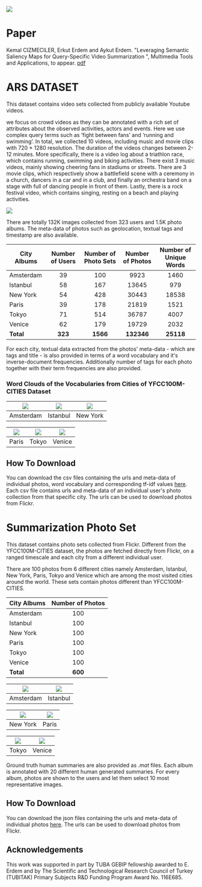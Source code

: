 ![](teaserV8.png)

# Paper
Kemal CIZMECILER, Erkut Erdem and Aykut Erdem. "Leveraging Semantic Saliency Maps for Query-Specific Video Summarization ", Multimedia Tools and Applications, to appear.
[pdf](https://vision.cs.hacettepe.edu.tr/publication/fulltext/?.pdf)

# ARS DATASET
This dataset contains video sets collected from publicly available Youtube videos. 

we focus on crowd videos as they can be annotated with a rich set of attributes about the observed activities, actors and events. Here we use complex query terms such as ‘fight between fans’ and ‘running and swimming’. In total, we collected 10 videos, including music and movie clips with 720 × 1280 resolution. The duration of the videos changes
between 2-12 minutes. More specifically, there is a video log about a triathlon race, which contains running, swimming and biking activities. There exist 3 music videos, mainly showing cheering fans in stadiums or streets. There are 3 movie clips, which respectively show a battlefield scene with a ceremony in a church, dancers in a car and in a club, and finally an orchestra band on a stage with full of dancing people in front of them. Lastly, there is a rock festival video, which contains singing, resting on a beach and playing activities.

![](population-densities.png)

There are totally 132K images collected from 323 users and 1.5K photo albums. The meta-data of photos such as geolocation, textual tags and timestamp are also available.

| City Albums | Number of Users | Number of Photo Sets | Number of Photos | Number of Unique Words
|-------------|:---------------:|:--------------------:|:----------------:|:----------------:|
| Amsterdam   | 39              | 100                  | 9923             |1460|
| Istanbul    | 58              | 167                  | 13645            |979|
| New York    | 54              | 428                  | 30443            |18538|
| Paris       | 39              | 178                  | 21819            |1521|
| Tokyo       | 71              | 514                  | 36787            |4007|
| Venice      | 62              | 179                  | 19729            |2032|
| **Total**   | **323**         | **1566**             | **132346**       |**25118**|

For each city, textual data extracted from the photos' meta-data - which are tags and title - is also provided in terms of a word vocabulary and it's inverse-document frequencies. Additionally number of tags for each photo together with their term frequencies are also provided.

### Word Clouds of the Vocabularies from Cities of YFCC100M-CITIES Dataset

|![](wordcloud_amsterdam.png)|![](wordcloud_istanbul.png)|![](wordcloud_newyork.png)|
|:---:|:---:|:---:|
|Amsterdam                    |  Istanbul | New York|

![](wordcloud_paris.png)|![](wordcloud_tokyo.png)|![](wordcloud_venice.png)|
|:---:|:---:|:---:|
|  Paris |Tokyo                    |  Venice |

## How To Download

You can download the csv files containing the urls and meta-data of individual photos, word vocabulary and corresponding tf-idf values [here](./yfcmmf00m-cities.zip). Each csv file contains urls and meta-data of an individual user's photo collection from that specific city. The urls can be used to download photos from Flickr.

# Summarization Photo Set
This dataset contains photo sets collected from Flickr. Different from the YFCC100M-CITIES dataset, the photos are fetched directly from Flickr, on a ranged timescale and each city from a different individual user.

There are 100 photos from 6 different cities namely Amsterdam, Istanbul, New York, Paris, Tokyo and Venice which are among the most visited cities around the world. These sets contain photos different than YFCC100M-CITIES.

| City Albums | Number of Photos |
|-------------|:----------------:|
| Amsterdam   | 100              |
| Istanbul    | 100              |
| New York    | 100              |
| Paris       | 100              |
| Tokyo       | 100              |
| Venice      | 100              |
| **Total**   | **600**          |

|![](Summarization_Amsterdam.jpg)|![](Summarization_Istanbul.jpg)|
|:---:|:---:|
|Amsterdam                    |  Istanbul |

|![](Summarization_Newyork.jpg)|![](Summarization_Paris.jpg)|
|:---:|:---:|
|New York                    |  Paris |

|![](Summarization_Tokyo.jpg)|![](Summarization_Venice.jpg)|
|:---:|:---:|
|Tokyo                    |  Venice |

Ground truth human summaries are also provided as *.mat* files. Each album is annotated with 20 different human generated summaries. For every album, photos are shown to the users and let them select 10 most representative images.

## How To Download

You can download the json files containing the urls and meta-data of individual photos [here](./summary-set.zip). The urls can be used to download photos from Flickr.

## Acknowledgements

This work was supported in part by TUBA GEBIP fellowship awarded to E. Erdem and by The Scientific and Technological Research Council of Turkey (TUBITAK) Primary Subjects R&D Funding Program Award No. 116E685.
